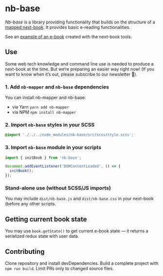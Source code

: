 # nb-base

_Nb-base_ is a library providing functionality that builds on the structure of a [mapped next-book][mapper]. It provides basic e-reading functionalities.

See an [example of an e-book][walden] created with the next-book tools.

## Use

Some web tech knowledge and command line use is needed to produce a next-book at the time. But we‘re preparing an easier way right now! (If you want to know when it’s out, please subscribe to our newsletter 💌).

### 1. Add `nb-mapper` and `nb-base` dependencies

You can install nb-mapper and nb-base:

- via Yarn `yarn add nb-mapper`
- via NPM `npm install nb-mapper`

### 2\. Import `nb-base` styles in your SCSS

```scss
@import './../../node_modules/nb-base/src/scss/style.scss';
```

### 3\. Import `nb-base` module in your scripts

```javascript
import { initBook } from 'nb-base';

document.addEventListener('DOMContentLoaded', () => {
  initBook();
});
```

### Stand-alone use (without SCSS/JS imports)

You may include `dist/nb-base.js` and `dist/nb-base.css` in your next-book (before any other scripts.

## Getting current book state

You may use `book.getState()` to get current e-book state — it returns a serialized redux state with user data.

## Contributing

Clone repository and install devDependencies. Build a complete project with `npm run build`. Limit PRs only to changed source files.

[walden]: https://github.com/jan-martinek/henry-david-thoreau_walden/
[mapper]: http://next-book.github.io/nb-mapper/
[api]: http://next-book.github.io/nb-mapper/api
[options]: http://next-book.github.io/nb-mapper/api/#options
